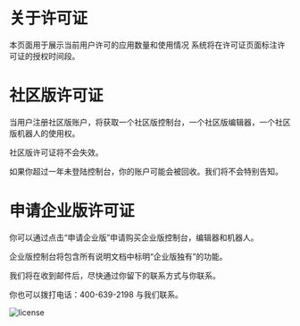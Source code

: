 # 关于许可证
本页面用于展示当前用户许可的应用数量和使用情况
系统将在许可证页面标注许可证的授权时间段。

# 社区版许可证
当用户注册社区版账户，将获取一个社区版控制台，一个社区版编辑器，一个社区版机器人的使用权。

社区版许可证将不会失效。

如果你超过一年未登陆控制台，你的账户可能会被回收。我们将不会特别告知。


# 申请企业版许可证
你可以通过点击“申请企业版”申请购买企业版控制台，编辑器和机器人。

企业版控制台将包含所有说明文档中标明“企业版独有”的功能。

我们将在收到邮件后，尽快通过你留下的联系方式与你联系。

你也可以拨打电话：400-639-2198 与我们联系。

![license](https://docimages.blob.core.chinacloudapi.cn/images/Console/license1.png)





